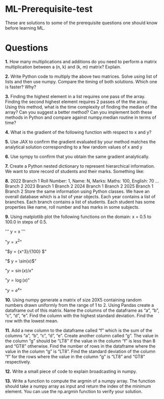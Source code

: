 # ML-Prerequisite-test
These are solutions to some of the prerequisite questions one should know before learning ML.

# Questions
**1.** How many multiplications and additions do you need to perform a matrix multiplication between a (n, k) and (k, m) matrix? Explain.

**2.** Write Python code to multiply the above two matrices. Solve using list of lists and then use numpy. Compare the timing of both solutions. Which one is faster? Why?

**3.** Finding the highest element in a list requires one pass of the array. Finding the second highest element requires 2 passes of the the array. Using this method, what is the time complexity of finding the median of the array? Can you suggest a better method? Can you implement both these methods in Python and compare against numpy.median routine in terms of time?

**4.** What is the gradient of the following function with respect to x and y?

**5.** Use JAX to confirm the gradient evaluated by your method matches the analytical solution corresponding to a few random values of x and y

**6.** Use sympy to confirm that you obtain the same gradient analytically.

**7.** Create a Python nested dictionary to represent hierarchical information. We want to store record of students and their marks. Something like:

**8.** 2022
Branch 1
Roll Number: 1, Name: N, Marks:
Maths: 100, English: 70 …
Branch 2
2023
Branch 1
Branch 2
2024
Branch 1
Branch 2
2025
Branch 1
Branch 2
Store the same information using Python classes. We have an overall database which is a list of year objects. Each year contains a list of branches. Each branch contains a list of students. Each student has some properties like name, roll number and has marks in some subjects.

**9.** Using matplotlib plot the following functions on the domain: x = 0.5 to 100.0 in steps of 0.5.

'''
y = x
'''

"$y=x^{2}$"

"$y = {x^3}/{100} $"

"$ y = \sin(x)$"

"$y = \sin(x)/x$"

"$y = \log(x)$"

"$y = e^{x}$"
 
**10.** Using numpy generate a matrix of size 20X5 containing random numbers drawn uniformly from the range of 1 to 2. Using Pandas create a dataframe out of this matrix. Name the columns of the dataframe as “a”, “b”, “c”, “d”, “e”. Find the column with the highest standard deviation. Find the row with the lowest mean.

**11.** Add a new column to the dataframe called “f” which is the sum of the columns “a”, “b”, “c”, “d”, “e”. Create another column called “g”. The value in the column “g” should be “LT8” if the value in the column “f” is less than 8 and “GT8” otherwise. Find the number of rows in the dataframe where the value in the column “g” is “LT8”. Find the standard deviation of the column “f” for the rows where the value in the column “g” is “LT8” and “GT8” respectively.

**12.** Write a small piece of code to explain broadcasting in numpy.

**13.** Write a function to compute the argmin of a numpy array. The function should take a numpy array as input and return the index of the minimum element. You can use the np.argmin function to verify your solution.
